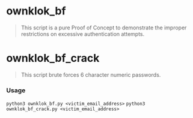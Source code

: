 # ownklok_bf
>This script is a pure Proof of Concept to demonstrate the improper restrictions on excessive authentication attempts. 

# ownklok_bf_crack
>This script brute forces 6 character numeric passwords.

### Usage
```python3 ownklok_bf.py <victim_email_address>```
```python3 ownklok_bf_crack.py <victim_email_address>```
